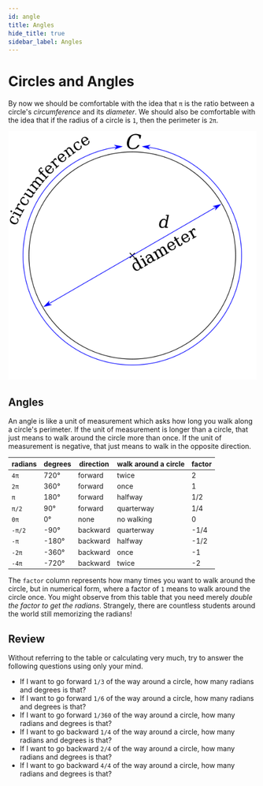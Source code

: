 ```yaml
---
id: angle
title: Angles
hide_title: true
sidebar_label: Angles
---
```


# Circles and Angles

By now we should be comfortable with the idea that `π` is the ratio between a
circle's _circumference_ and its _diameter_. We should also be comfortable with
the idea that if the radius of a circle is `1`, then the perimeter is `2π`.

![pi-ratio](/img/pi-ratio.png)

## Angles

An angle is like a unit of measurement which asks how long you walk along a
circle's perimeter. If the unit of measurement is longer than a circle, that 
just means to walk around the circle more than once. If the unit of measurement
is negative, that just means to walk in the opposite direction.

radians  | degrees | direction | walk around a circle | factor
-------  | ------- | --------- | -------------------- | ------
`4π`     |  720°   | forward   | twice                | 2
`2π`     |  360°   | forward   | once                 | 1
`π`      |  180°   | forward   | halfway              | 1/2
`π/2`    |  90°    | forward   | quarterway           | 1/4
`0π`     |  0°     | none      | no walking           | 0
`-π/2`   | -90°    | backward  | quarterway           | -1/4
`-π`     | -180°   | backward  | halfway              | -1/2
`-2π`    | -360°   | backward  | once                 | -1
`-4π`    | -720°   | backward  | twice                | -2

The `factor` column represents how many times you want to walk around the
circle, but in numerical form, where a factor of `1` means to walk around the
circle once. You might observe from this table that you need merely 
_double the factor to get the radians_. Strangely, there are countless students
around the world still memorizing the radians!

## Review

Without referring to the table or calculating very much, try to answer the
following questions using only your mind.

* If I want to go forward `1/3` of the way around a circle, how many radians and degrees is that?
* If I want to go forward `1/6` of the way around a circle, how many radians and degrees is that?
* If I want to go forward `1/360` of the way around a circle, how many radians and degrees is that?
* If I want to go backward `1/4` of the way around a circle, how many radians and degrees is that?
* If I want to go backward `2/4` of the way around a circle, how many radians and degrees is that?
* If I want to go backward `4/4` of the way around a circle, how many radians and degrees is that?
